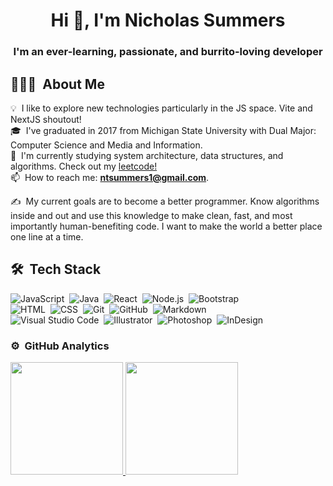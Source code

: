 <h1 align="center">Hi 👋, I'm Nicholas Summers</h1>
<h3 align="center">I'm an ever-learning, passionate, and burrito-loving developer</h3>

<!-- 👨‍💻 Explore my portfolio at [ntsummers1.github.io/portfolio-2022/](https://ntsummers1.github.io/portfolio-2022/) -->

## 👨🏻‍💻 &nbsp;About Me

💡 &nbsp;I like to explore new technologies particularly in the JS space. Vite and NextJS shoutout!\
🎓 &nbsp;I've graduated in 2017 from Michigan State University with Dual Major: Computer Science and Media and Information.\
🌱 &nbsp;I'm currently studying system architecture, data structures, and algorithms. Check out my [leetcode!](https://leetcode.com/ntsummers1/)\
📫 &nbsp;How to reach me: **ntsummers1@gmail.com**.
<!-- 📄 &nbsp;Know about my experiences: [ntsummers1.github.io/portfolio-2022/resume](https://ntsummers1.github.io/portfolio-2022/resume)\ -->
✍️ &nbsp;My current goals are to become a better programmer. Know algorithms inside and out and use this knowledge to make clean, fast, and most importantly human-benefiting code. I want to make the world a better place one line at a time.

## 🛠 &nbsp;Tech Stack

![JavaScript](https://img.shields.io/badge/-JavaScript-05122A?style=flat&logo=javascript)&nbsp;
![Java](https://img.shields.io/badge/-Java-05122A?style=flat&logo=Java&logoColor=FFA518)&nbsp;
![React](https://img.shields.io/badge/-React-05122A?style=flat&logo=react)&nbsp;
![Node.js](https://img.shields.io/badge/-Node.js-05122A?style=flat&logo=node.js)&nbsp;
![Bootstrap](https://img.shields.io/badge/-Bootstrap-05122A?style=flat&logo=bootstrap&logoColor=563D7C)\
![HTML](https://img.shields.io/badge/-HTML-05122A?style=flat&logo=HTML5)&nbsp;
![CSS](https://img.shields.io/badge/-CSS-05122A?style=flat&logo=CSS3&logoColor=1572B6)&nbsp;
![Git](https://img.shields.io/badge/-Git-05122A?style=flat&logo=git)&nbsp;
![GitHub](https://img.shields.io/badge/-GitHub-05122A?style=flat&logo=github)&nbsp;
![Markdown](https://img.shields.io/badge/-Markdown-05122A?style=flat&logo=markdown)\
![Visual Studio Code](https://img.shields.io/badge/-Visual%20Studio%20Code-05122A?style=flat&logo=visual-studio-code&logoColor=007ACC)&nbsp;
![Illustrator](https://img.shields.io/badge/-Illustrator-05122A?style=flat&logo=adobe-illustrator)&nbsp;
![Photoshop](https://img.shields.io/badge/-Photoshop-05122A?style=flat&logo=adobe-photoshop)&nbsp;
![InDesign](https://img.shields.io/badge/-InDesign-05122A?style=flat&logo=adobe-indesign)



### ⚙️ &nbsp;GitHub Analytics

<p align="left">
<a href="https://github.com/ntsummers1">
  <img height="180em" src="https://github-readme-stats-eight-theta.vercel.app/api?username=ntsummers1&show_icons=true&theme=algolia&include_all_commits=true&count_private=true"/>
  <img height="180em" src="https://github-readme-stats-eight-theta.vercel.app/api/top-langs/?username=ntsummers1&layout=compact&langs_count=8&theme=algolia"/>
</a>
</p>
